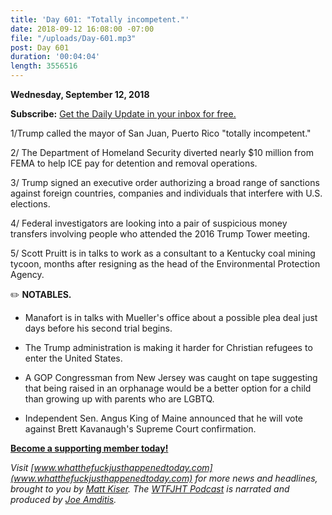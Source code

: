 ```yaml
---
title: 'Day 601: "Totally incompetent."'
date: 2018-09-12 16:08:00 -07:00
file: "/uploads/Day-601.mp3"
post: Day 601
duration: '00:04:04'
length: 3556516
---
```


**Wednesday, September 12, 2018**

**Subscribe:** [Get the Daily Update in your inbox for free. ](https://whatthefuckjusthappenedtoday.com/subscribe/)

1/Trump called the mayor of San Juan, Puerto Rico "totally incompetent."

2/ The Department of Homeland Security diverted nearly $10 million from FEMA to help ICE pay for detention and removal operations.

3/ Trump signed an executive order authorizing a broad range of sanctions against foreign countries, companies and individuals that interfere with U.S. elections.

4/ Federal investigators are looking into a pair of suspicious money transfers involving people who attended the 2016 Trump Tower meeting.

5/ Scott Pruitt is in talks to work as a consultant to a Kentucky coal mining tycoon, months after resigning as the head of the Environmental Protection Agency.

✏️ **NOTABLES.**

* Manafort is in talks with Mueller's office about a possible plea deal just days before his second trial begins.

* The Trump administration is making it harder for Christian refugees to enter the United States.

* A GOP Congressman from New Jersey was caught on tape suggesting that being raised in an orphanage would be a better option for a child than growing up with parents who are LGBTQ.

* Independent Sen. Angus King of Maine announced that he will vote against Brett Kavanaugh's Supreme Court confirmation.

**[Become a supporting member today!](https://whatthefuckjusthappenedtoday.com/membership/?utm_source=2017\+Donors&utm_campaign=8dccd905d9-&utm_medium=email&utm_term=0_3bd36f654c-8dccd905d9-169730397)**

*Visit [www.whatthefuckjusthappenedtoday.com](www.whatthefuckjusthappenedtoday.com) for more news and headlines, brought to you by [Matt Kiser](https://twitter.com/Matt_Kiser). The [WTFJHT Podcast](https://whatthefuckjusthappenedtoday.com/podcasts/) is narrated and produced by [Joe Amditis](https://twitter.com/jsamditis).*